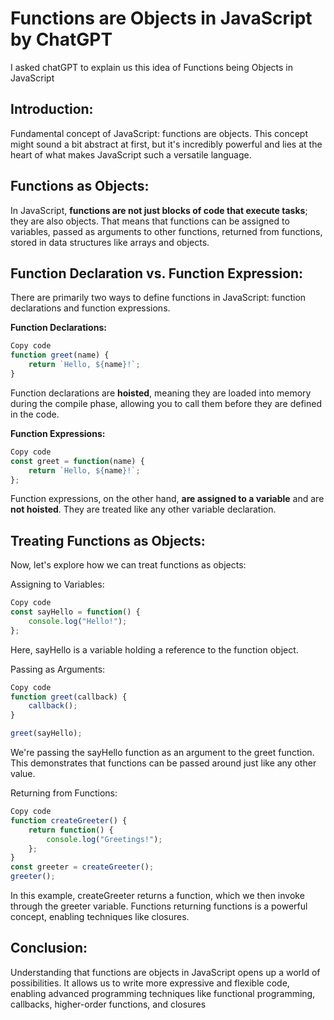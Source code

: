 # Functions are Objects in JavaScript by ChatGPT

I asked chatGPT to explain us this idea of Functions being Objects in JavaScript

## Introduction:
Fundamental concept of JavaScript: functions are objects. This concept might sound a bit abstract at first, but it's incredibly powerful and lies at the heart of what makes JavaScript such a versatile language.

## Functions as Objects:
In JavaScript, **functions are not just blocks of code that execute tasks**; they are also objects. That means that functions can be assigned to variables, passed as arguments to other functions, returned from functions, stored in data structures like arrays and objects.

## Function Declaration vs. Function Expression:
There are primarily two ways to define functions in JavaScript: function declarations and function expressions.

**Function Declarations:**
``` javascript
Copy code
function greet(name) {
    return `Hello, ${name}!`;
}
```

Function declarations are **hoisted**, meaning they are loaded into memory during the compile phase, allowing you to call them before they are defined in the code.

**Function Expressions:**

``` javascript
Copy code
const greet = function(name) {
    return `Hello, ${name}!`;
};
```

Function expressions, on the other hand, **are assigned to a variable** and are **not hoisted**. They are treated like any other variable declaration.

## Treating Functions as Objects:

Now, let's explore how we can treat functions as objects:

Assigning to Variables:

``` javascript
Copy code
const sayHello = function() {
    console.log("Hello!");
};
```

Here, sayHello is a variable holding a reference to the function object.

Passing as Arguments:

``` javascript
Copy code
function greet(callback) {
    callback();
}

greet(sayHello);
```

We're passing the sayHello function as an argument to the greet function. This demonstrates that functions can be passed around just like any other value.

Returning from Functions:

``` javascript
Copy code
function createGreeter() {
    return function() {
        console.log("Greetings!");
    };
}
const greeter = createGreeter();
greeter();
``` 

In this example, createGreeter returns a function, which we then invoke through the greeter variable. Functions returning functions is a powerful concept, enabling techniques like closures.

## Conclusion:

Understanding that functions are objects in JavaScript opens up a world of possibilities. It allows us to write more expressive and flexible code, enabling advanced programming techniques like functional programming, callbacks, higher-order functions, and closures